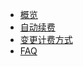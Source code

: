 
* [概览](/renew/README)
* [自动续费](/renew/autorenew)
* [变更计费方式](/renew/change)
* [FAQ](/renew/renewfaq)
       




